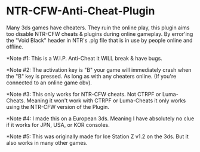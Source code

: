 # NTR-CFW-Anti-Cheat-Plugin
Many 3ds games have cheaters. They ruin the online play, this plugin aims too disable NTR-CFW cheats & plugins during online gameplay. By error'ing the "Void Black" header in NTR's .plg file that is in use by people online and offline.


*Note #1: This is a W.I.P. Anti-Cheat it WILL break & have bugs.

*Note #2: The activation key is "B" your game will immediately crash when the "B" key is pressed. As long as with any cheaters online. (If you're connected to an online game obv).

*Note #3: This only works for NTR-CFW cheats. Not CTRPF or Luma-Cheats. Meaning it won't work with CTRPF or Luma-Cheats it only works using the NTR-CFW version of the Plugin.

*Note #4: I made this on a European 3ds. Meaning I have absolutely no clue if it works for JPN, USA, or KOR consoles.

*Note #5: This was originally made for Ice Station Z v1.2 on the 3ds. But it also works in many other games.
